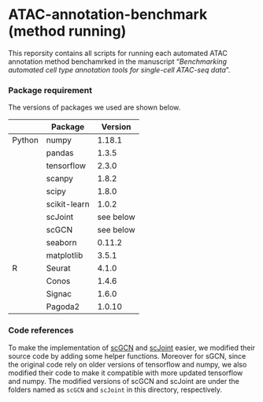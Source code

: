 # ATAC-annotation-benchmark (method running)

This reporsity contains all scripts for running each automated ATAC annotation method benchamrked in the manuscript “*Benchmarking automated cell type annotation tools for single-cell ATAC-seq data*”. 

### Package requirement

The versions of packages we used are shown below.

|        | Package       | Version   |
|--------|---------------|-----------|
| Python | numpy         | 1.18.1    |
|        | pandas        | 1.3.5     |
|        | tensorflow    | 2.3.0     |
|        | scanpy        | 1.8.2     |
|        | scipy         | 1.8.0     |
|        | scikit-learn  | 1.0.2     |
|        | scJoint       | see below |
|        | scGCN         | see below |
|        | seaborn       | 0.11.2    |
|        | matplotlib    | 3.5.1     |
| R      | Seurat        | 4.1.0     |
|        | Conos         | 1.4.6     |
|        | Signac        | 1.6.0     |
|        | Pagoda2       | 1.0.10    | 

### Code references

To make the implementation of [scGCN](https://github.com/QSong-github/scGCN) and [scJoint](https://github.com/SydneyBioX/scJoint) easier, we modified their source code by adding some helper functions. Moreover for sGCN, since the original code rely on older versions of tensorflow and numpy, we also modified their code to make it compatible with more updated tensorflow and numpy. The modified versions of scGCN and scJoint are under the folders named as `scGCN` and `scJoint` in this directory, respectively.